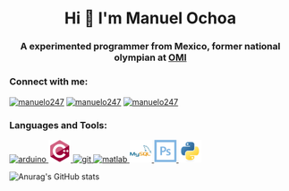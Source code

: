 <h1 align="center">Hi 👋 I'm Manuel Ochoa</h1>
<h3 align="center">A experimented programmer from Mexico, former national olympian at <a href="https://www.olimpiadadeinformatica.org.mx/OMI/OMI/Inicio.aspx">OMI</a></h3>

<h3 align="left">Connect with me:</h3>
<p align="left">
<a href="https://instagram.com/manuelo247" target="_blank"><img align="center" src="https://raw.githubusercontent.com/rahuldkjain/github-profile-readme-generator/master/src/images/icons/Social/instagram.svg" alt="manuelo247" height="30" width="40" /></a>
<a href="Manuel8a31@hotmail.com" target="_blank"><img align="center" src="http://assets.stickpng.com/images/584856bce0bb315b0f7675ad.png" alt="manuelo247" height="35" width="35" /></a>
<a href="+526442122144" target="_blank"><img align="center" src="http://assets.stickpng.com/images/5a4525f5546ddca7e1fcbc86.png" alt="manuelo247" height="37" width="37" /></a>
</p>

<h3 align="left">Languages and Tools:</h3>
<p align="left"> <a href="https://www.arduino.cc/" target="_blank" rel="noreferrer"> <img src="https://cdn.worldvectorlogo.com/logos/arduino-1.svg" alt="arduino" width="40" height="40"/> </a> <a href="https://www.w3schools.com/cpp/" target="_blank" rel="noreferrer"> <img src="https://raw.githubusercontent.com/devicons/devicon/master/icons/cplusplus/cplusplus-original.svg" alt="cplusplus" width="40" height="40"/> </a> <a href="https://git-scm.com/" target="_blank" rel="noreferrer"> <img src="https://www.vectorlogo.zone/logos/git-scm/git-scm-icon.svg" alt="git" width="40" height="40"/> </a> <a href="https://www.mathworks.com/" target="_blank" rel="noreferrer"> <img src="https://upload.wikimedia.org/wikipedia/commons/2/21/Matlab_Logo.png" alt="matlab" width="40" height="40"/> </a> <a href="https://www.mysql.com/" target="_blank" rel="noreferrer"> <img src="https://raw.githubusercontent.com/devicons/devicon/master/icons/mysql/mysql-original-wordmark.svg" alt="mysql" width="40" height="40"/> </a> <a href="https://www.photoshop.com/en" target="_blank" rel="noreferrer"> <img src="https://raw.githubusercontent.com/devicons/devicon/master/icons/photoshop/photoshop-line.svg" alt="photoshop" width="40" height="40"/> </a> <a href="https://www.python.org" target="_blank" rel="noreferrer"> <img src="https://raw.githubusercontent.com/devicons/devicon/master/icons/python/python-original.svg" alt="python" width="40" height="40"/> </a> </p>

![Anurag's GitHub stats](https://github-readme-stats.vercel.app/api?username=Manuelo247&show_icons=true&theme=cobalt)
